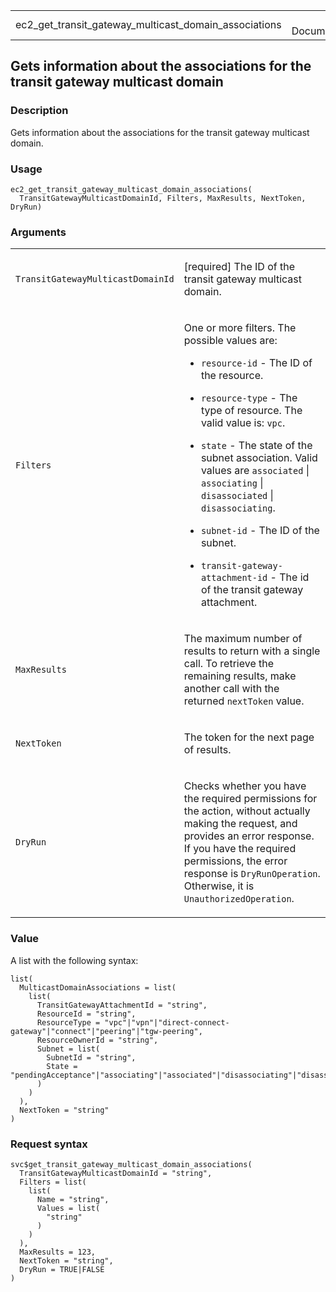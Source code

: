 <table style="width: 100%;">
<tbody>
<tr class="odd">
<td>ec2_get_transit_gateway_multicast_domain_associations</td>
<td style="text-align: right;">R Documentation</td>
</tr>
</tbody>
</table>

## Gets information about the associations for the transit gateway multicast domain

### Description

Gets information about the associations for the transit gateway
multicast domain.

### Usage

    ec2_get_transit_gateway_multicast_domain_associations(
      TransitGatewayMulticastDomainId, Filters, MaxResults, NextToken, DryRun)

### Arguments

<table>
<colgroup>
<col style="width: 35%" />
<col style="width: 65%" />
</colgroup>
<tbody>
<tr class="odd">
<td><code
id="ec2_get_transit_gateway_multicast_domain_associations_:_TransitGatewayMulticastDomainId">TransitGatewayMulticastDomainId</code></td>
<td><p>[required] The ID of the transit gateway multicast
domain.</p></td>
</tr>
<tr class="even">
<td><code
id="ec2_get_transit_gateway_multicast_domain_associations_:_Filters">Filters</code></td>
<td><p>One or more filters. The possible values are:</p>
<ul>
<li><p><code>resource-id</code> - The ID of the resource.</p></li>
<li><p><code>resource-type</code> - The type of resource. The valid
value is: <code>vpc</code>.</p></li>
<li><p><code>state</code> - The state of the subnet association. Valid
values are <code>associated</code> | <code>associating</code> |
<code>disassociated</code> | <code>disassociating</code>.</p></li>
<li><p><code>subnet-id</code> - The ID of the subnet.</p></li>
<li><p><code>transit-gateway-attachment-id</code> - The id of the
transit gateway attachment.</p></li>
</ul></td>
</tr>
<tr class="odd">
<td><code
id="ec2_get_transit_gateway_multicast_domain_associations_:_MaxResults">MaxResults</code></td>
<td><p>The maximum number of results to return with a single call. To
retrieve the remaining results, make another call with the returned
<code>nextToken</code> value.</p></td>
</tr>
<tr class="even">
<td><code
id="ec2_get_transit_gateway_multicast_domain_associations_:_NextToken">NextToken</code></td>
<td><p>The token for the next page of results.</p></td>
</tr>
<tr class="odd">
<td><code
id="ec2_get_transit_gateway_multicast_domain_associations_:_DryRun">DryRun</code></td>
<td><p>Checks whether you have the required permissions for the action,
without actually making the request, and provides an error response. If
you have the required permissions, the error response is
<code>DryRunOperation</code>. Otherwise, it is
<code>UnauthorizedOperation</code>.</p></td>
</tr>
</tbody>
</table>

### Value

A list with the following syntax:

    list(
      MulticastDomainAssociations = list(
        list(
          TransitGatewayAttachmentId = "string",
          ResourceId = "string",
          ResourceType = "vpc"|"vpn"|"direct-connect-gateway"|"connect"|"peering"|"tgw-peering",
          ResourceOwnerId = "string",
          Subnet = list(
            SubnetId = "string",
            State = "pendingAcceptance"|"associating"|"associated"|"disassociating"|"disassociated"|"rejected"|"failed"
          )
        )
      ),
      NextToken = "string"
    )

### Request syntax

    svc$get_transit_gateway_multicast_domain_associations(
      TransitGatewayMulticastDomainId = "string",
      Filters = list(
        list(
          Name = "string",
          Values = list(
            "string"
          )
        )
      ),
      MaxResults = 123,
      NextToken = "string",
      DryRun = TRUE|FALSE
    )
